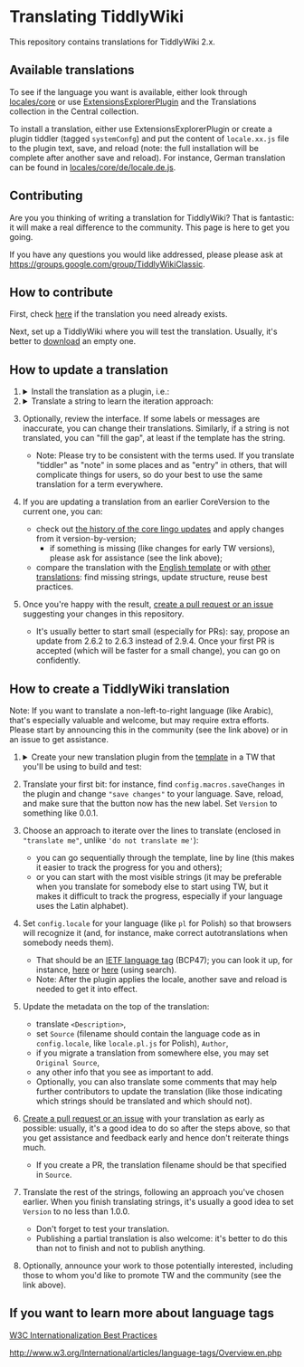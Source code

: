 Translating TiddlyWiki
======================

This repository contains translations for TiddlyWiki 2.x.

Available translations
----------------------

To see if the language you want is available, either look through [locales/core](./locales/core)
or use [ExtensionsExplorerPlugin](https://github.com/YakovL/TiddlyWiki_ExtensionsExplorerPlugin)
and the Translations collection in the Central collection.

To install a translation, either use ExtensionsExplorerPlugin or create a plugin tiddler
(tagged `systemConfg`) and put the content of `locale.xx.js` file to the plugin text, save, and reload
(note: the full installation will be complete after another save and reload).
For instance, German translation can be found in [locales/core/de/locale.de.js](./locales/core/de/locale.de.js).

Contributing
------------

Are you you thinking of writing a translation for TiddlyWiki?
That is fantastic: it will make a real difference to the community.
This page is here to get you going.

If you have any questions you would like addressed, please please ask at https://groups.google.com/group/TiddlyWikiClassic.


How to contribute
-----------------

First, check [here](https://github.com/TiddlyWiki/translations/tree/master/locales/core) if the translation you need already exists.

Next, set up a TiddlyWiki where you will test the translation. Usually, it's better to [download](https://classic.tiddlywiki.com) an empty one.

How to update a translation
---------------------------

1. <details><summary>Install the translation as a plugin, i.e.:</summary>

   1. create a tiddler, name it like EnglishTranslationPlugin,
   2. copy translation text to tiddler text,
   3. tag it with "systemConfig",
   4. save changes, and reload your TW.

   Or install it via [ExtensionsExplorerPlugin](https://github.com/YakovL/TiddlyWiki_ExtensionsExplorerPlugin)
   from the Translations collection in the central collection.
   </details>
2. <details><summary>Translate a string to learn the iteration approach:</summary>

   1. find it in the interface;
   2. find it in the plugin (use search) and change;
   3. save and reload; check that the interface was indeed changed;
   4. restore the initial value if you did this just for learning.
   5. Some strings are more difficult to get (like specific import errors), so you may want to translate them without such a review.
   </details>
3. Optionally, review the interface. If some labels or messages are inaccurate, you can change their translations.
   Similarly, if a string is not translated, you can "fill the gap", at least if the template has the string.
   - Note: Please try to be consistent with the terms used. If you translate "tiddler" as "note" in some places
     and as "entry" in others, that will complicate things for users, so do your best to use the same translation for a term everywhere.
4. If you are updating a translation from an earlier CoreVersion to the current one, you can:
   - check out [the history of the core lingo updates](./Core%20lingo%20history.md) and apply changes from it version-by-version;
      - if something is missing (like changes for early TW versions), please ask for assistance (see the link above);
   - compare the translation with the [English template](./locales/core/en/locale.en.js) or with [other translations](./locales/core/):
     find missing strings, update structure, reuse best practices.
5. Once you're happy with the result, [create a pull request or an issue](https://classic.tiddlywiki.com/dev/docs_from_TiddlyWikiDev.tiddlyspace.com.html#%5B%5BUsing%20git%20and%20GitHub%5D%5D) suggesting your changes in this repository.
   - It's usually better to start small (especially for PRs): say, propose an update from 2.6.2 to 2.6.3 instead of 2.9.4.
     Once your first PR is accepted (which will be faster for a small change), you can go on confidently.

How to create a TiddlyWiki translation
--------------------------------------

Note: If you want to translate a non-left-to-right language (like Arabic),
that's especially valuable and welcome, but may require extra efforts.
Please start by announcing this in the community (see the link above) or in an issue to get assistance.

1. <details><summary>Create your new translation plugin from the <a href="https://github.com/TiddlyWiki/translations/blob/master/locales/core/en/locale.en.js">template</a> in a TW that you'll be using to build and test:</summary>

   1. Create a new tiddler, name it like EnglishTranslationPlugin (use your language name);
   2. Tag it with "systemConfig";
   3. Copy the text of the template to the tiddler text;
   4. Click "done" and save your changes.
   </details>
2. Translate your first bit: for instance, find `config.macros.saveChanges` in the plugin
   and change `"save changes"` to your language. Save, reload, and make sure that the button now has the new label.
   Set `Version` to something like 0.0.1.
3. Choose an approach to iterate over the lines to translate (enclosed in `"translate me"`, unlike `'do not translate me'`):
   - you can go sequentially through the template, line by line (this makes it easier to track the progress for you and others);
   - or you can start with the most visible strings (it may be preferable when you translate for somebody else to start using TW,
     but it makes it difficult to track the progress, especially if your language uses the Latin alphabet).
4. Set `config.locale` for your language (like `pl` for Polish) so that browsers will recognize it
   (and, for instance, make correct autotranslations when somebody needs them).
   - That should be an [IETF language tag](https://en.wikipedia.org/wiki/IETF_language_tag) (BCP47); you can look it up, for instance,
     [here](https://www.iana.org/assignments/language-subtag-registry) or [here](http://www.loc.gov/standards/iso639-2/php/code_list.php) (using search).
   - Note: After the plugin applies the locale, another save and reload is needed to get it into effect.
5. Update the metadata on the top of the translation:
   - translate `<Description>`,
   - set `Source` (filename should contain the language code as in `config.locale`, like `locale.pl.js` for Polish), `Author`,
   - if you migrate a translation from somewhere else, you may set `Original Source`,
   - any other info that you see as important to add.
   - Optionally, you can also translate some comments that may help further contributors to update the translation
     (like those indicating which strings should be translated and which should not).
6. [Сreate a pull request or an issue](https://classic.tiddlywiki.com/dev/docs_from_TiddlyWikiDev.tiddlyspace.com.html#%5B%5BUsing%20git%20and%20GitHub%5D%5D)
   with your translation as early as possible: usually, it's a good idea to do so after the steps above,
   so that you get assistance and feedback early and hence don't reiterate things much.
   - If you create a PR, the translation filename should be that specified in `Source`.
7. Translate the rest of the strings, following an approach you've chosen earlier.
   When you finish translating strings, it's usually a good idea to set `Version` to no less than 1.0.0.
   - Don't forget to test your translation.
   - Publishing a partial translation is also welcome: it's better to do this than not to finish and not to publish anything.
8. Optionally, announce your work to those potentially interested, including those to whom you'd like to promote TW
   and the community (see the link above).

If you want to learn more about language tags
---------------------------------------------

[W3C Internationalization Best Practices](http://www.w3.org/TR/i18n-html-tech-lang/)

http://www.w3.org/International/articles/language-tags/Overview.en.php
